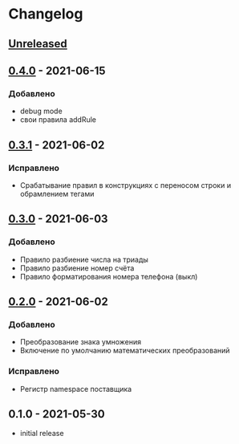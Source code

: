 # Changelog
## [Unreleased](https://github.com/akhx/typograf/compare/v0.4.0...HEAD)

## [0.4.0](https://github.com/akhx/typograf/compare/v0.3.1...v0.4.0) - 2021-06-15
### Добавлено
*   debug mode
*   свои правила addRule

## [0.3.1](https://github.com/akhx/typograf/compare/v0.3.0...v0.3.1) - 2021-06-02
### Исправлено
*   Срабатывание правил в конструкциях с переносом строки и обрамлением тегами

## [0.3.0](https://github.com/akhx/typograf/compare/v0.2.0...v0.3.0) - 2021-06-03
### Добавлено
*   Правило разбиение числа на триады
*   Правило разбиение номер счёта
*   Правило форматирования номера телефона (выкл)

## [0.2.0](https://github.com/akhx/typograf/compare/v0.1.0...v0.2.0) - 2021-06-02
### Добавлено
*   Преобразование знака умножения
*   Включение по умолчанию математических преобразований

### Исправлено
*   Регистр namespace поставщика

## 0.1.0 - 2021-05-30
*   initial release